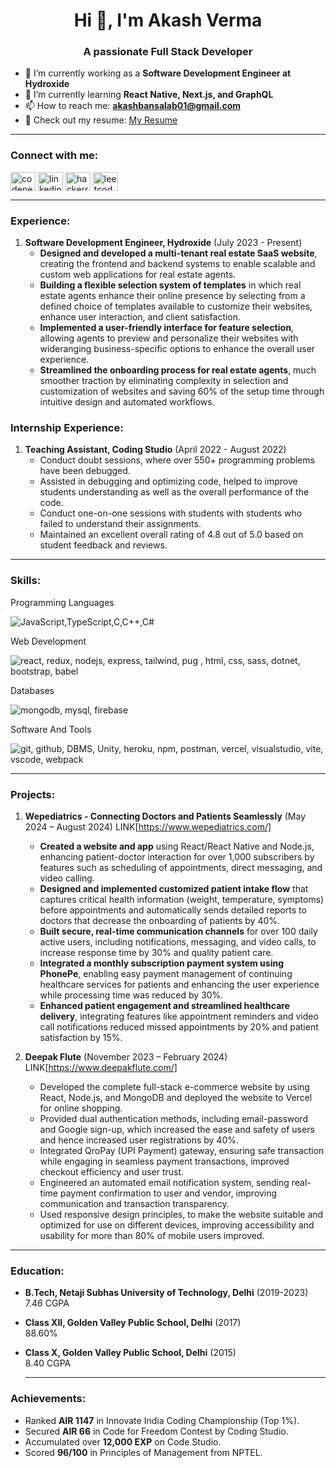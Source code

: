 
<h1 align="center">Hi 👋, I'm Akash Verma</h1>
<h3 align="center">A passionate Full Stack Developer</h3>

- 🔭 I’m currently working as a **Software Development Engineer at Hydroxide**
- 🌱 I’m currently learning **React Native, Next.js, and GraphQL**
- 📫 How to reach me: **akashbansalab01@gmail.com**
- 📄 Check out my resume: [My Resume](https://drive.google.com/file/d/1vaFxNBSm9jh6L8wCJMPUYiqmmICWQD7I/view?usp=sharing)

---

<h3 align="left">Connect with me:</h3>
<p align="left">
  <a href="https://codepen.io/vermaakash" target="_blank"><img align="center" src="https://raw.githubusercontent.com/rahuldkjain/github-profile-readme-generator/master/src/images/icons/Social/codepen.svg" alt="codepen" height="30" width="40" /></a>
  <a href="https://www.linkedin.com/in/akash-verma-5398a220b" target="blank"><img align="center" src="https://raw.githubusercontent.com/rahuldkjain/github-profile-readme-generator/master/src/images/icons/Social/linked-in-alt.svg" alt="linkedin" height="30" width="40" /></a>
  <a href="https://www.hackerrank.com/akashvermaab01" target="blank"><img align="center" src="https://raw.githubusercontent.com/rahuldkjain/github-profile-readme-generator/master/src/images/icons/Social/hackerrank.svg" alt="hackerrank" height="30" width="40" /></a>
  <a href="https://leetcode.com/u/akashvermaab01/" target="blank"><img align="center" src="https://raw.githubusercontent.com/rahuldkjain/github-profile-readme-generator/master/src/images/icons/Social/leet-code.svg" alt="leetcode" height="30" width="40" /></a>
</p>

---

<h3 align="left">Experience:</h3>

1. **Software Development Engineer, Hydroxide** (July 2023 - Present)
   - **Designed and developed a multi-tenant real estate SaaS website**, creating the frontend and backend systems to enable scalable and
custom web applications for real estate agents.
   - **Building a flexible selection system of templates** in which real estate agents enhance their online presence by selecting from a defined
choice of templates available to customize their websites, enhance user interaction, and client satisfaction.
   - **Implemented a user-friendly interface for feature selection**, allowing agents to preview and personalize their websites with wideranging business-specific options to enhance the overall user experience.
   - **Streamlined the onboarding process for real estate agents**, much smoother traction by eliminating complexity in selection and
customization of websites and saving 60% of the setup time through intuitive design and automated workflows.

<h3 align="left">Internship Experience:</h3>

1. **Teaching Assistant, Coding Studio** (April 2022 - August 2022)  
   - Conduct doubt sessions, where over 550+ programming problems have been debugged.
   - Assisted in debugging and optimizing code, helped to improve students understanding as well as the overall performance of the code.
   - Conduct one-on-one sessions with students with students who failed to understand their assignments.
   - Maintained an excellent overall rating of 4.8 out of 5.0 based on student feedback and reviews.

---

<h3 align="left">Skills:</h3>
<p align="left">Programming Languages</p>
<p align="left">
  <img src="https://skillicons.dev/icons?i=js,ts,c,cs,cpp" alt="JavaScript,TypeScript,C,C++,C#" />
</p>

<p align="left">Web Development</p>
<p align="left">
  <img src="https://skillicons.dev/icons?i=react,redux,nodejs,express,tailwind,pug,html,css,sass,dotnet,bootstrap,babel" alt="react, redux, nodejs, express, tailwind, pug , html, css, sass, dotnet, bootstrap, babel" />
</p>

<p align="left">Databases</p>
<p align="left">
  <img src="https://skillicons.dev/icons?i=mongodb,mysql,firebase" alt="mongodb, mysql, firebase" />
</p>

<p align="left">Software And Tools</p>
<p align="left">
  <img src="https://skillicons.dev/icons?i=git,github,unity,heroku,npm,postman,vercel,visualstudio,vite,vscode,webpack" alt="git, github, DBMS, Unity, heroku, npm, postman, vercel, visualstudio, vite, vscode, webpack" />
</p>


---

<h3 align="left">Projects:</h3>

1. **Wepediatrics - Connecting Doctors and Patients Seamlessly** (May 2024 – August 2024)  LINK[https://www.wepediatrics.com/]
   - **Created a website and app** using React/React Native and Node.js, enhancing patient-doctor interaction for over 1,000 subscribers by
features such as scheduling of appointments, direct messaging, and video calling.
   - **Designed and implemented customized patient intake flow** that captures critical health information (weight, temperature, symptoms)
before appointments and automatically sends detailed reports to doctors that decrease the onboarding of patients by 40%.
   - **Built secure, real-time communication channels** for over 100 daily active users, including notifications, messaging, and video calls, to
increase response time by 30% and quality patient care.
   - **Integrated a monthly subscription payment system using PhonePe**, enabling easy payment management of continuing healthcare
services for patients and enhancing the user experience while processing time was reduced by 30%.
   - **Enhanced patient engagement and streamlined healthcare delivery**, integrating features like appointment reminders and video call
notifications reduced missed appointments by 20% and patient satisfaction by 15%.


2. **Deepak Flute** (November 2023 – February 2024)  LINK[https://www.deepakflute.com/]
   - Developed the complete full-stack e-commerce website by using React, Node.js, and MongoDB and deployed the website to Vercel
for online shopping.
   - Provided dual authentication methods, including email-password and Google sign-up, which increased the ease and safety of users
and hence increased user registrations by 40%.
   - Integrated QroPay (UPI Payment) gateway, ensuring safe transaction while engaging in seamless payment transactions, improved
checkout efficiency and user trust.
   - Engineered an automated email notification system, sending real-time payment confirmation to user and vendor, improving
communication and transaction transparency.
   - Used responsive design principles, to make the website suitable and optimized for use on different devices, improving accessibility
and usability for more than 80% of mobile users improved.

---

<h3 align="left">Education:</h3>

- **B.Tech, Netaji Subhas University of Technology, Delhi** (2019-2023)  
   7.46 CGPA
- **Class XII, Golden Valley Public School, Delhi** (2017)  
   88.60%
- **Class X, Golden Valley Public School, Delhi** (2015)  
   8.40 CGPA

  ---

<h3 align="left">Achievements:</h3>

- Ranked **AIR 1147** in Innovate India Coding Championship (Top 1%).
- Secured **AIR 66** in Code for Freedom Contest by Coding Studio.
- Accumulated over **12,000 EXP** on Code Studio.
- Scored **96/100** in Principles of Management from NPTEL.
